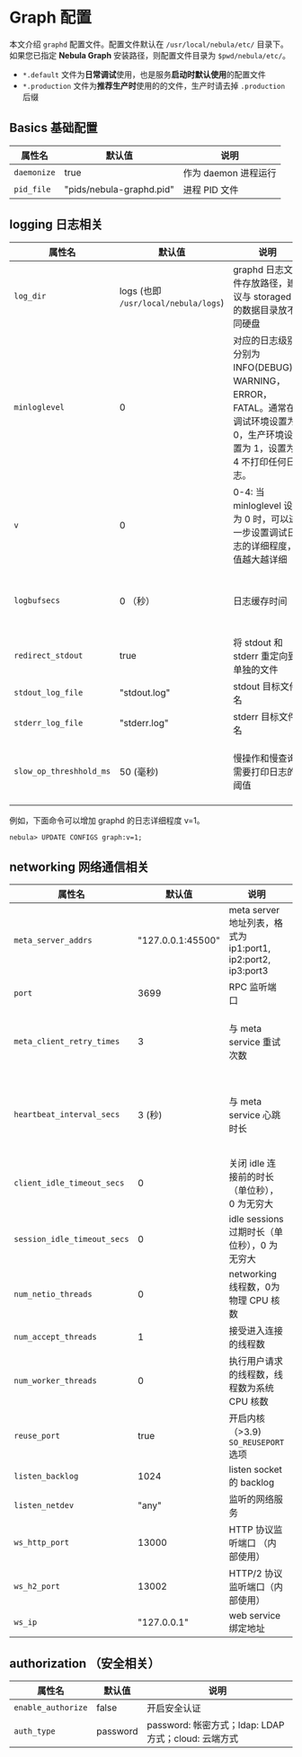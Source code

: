 # Graph 配置

本文介绍 `graphd` 配置文件。配置文件默认在 `/usr/local/nebula/etc/` 目录下。如果您已指定 **Nebula Graph** 安装路径，则配置文件目录为 `$pwd/nebula/etc/`。

* `*.default` 文件为**日常调试**使用，也是服务**启动时默认使用**的配置文件
* `*.production` 文件为**推荐生产时**使用的的文件，生产时请去掉 `.production` 后缀

## Basics 基础配置

属性名                    | 默认值                   | 说明
-------------------------| ------------------------ | -----------
`daemonize`              | true                     | 作为 daemon 进程运行
`pid_file`               | "pids/nebula-graphd.pid" | 进程 PID 文件

## logging 日志相关

属性名                   | 默认值                    | 说明  | 动态修改 |
-------------------------| ------------------------ | ----------- | -------- |
`log_dir`  | logs  (也即 `/usr/local/nebula/logs`) | graphd 日志文件存放路径，建议与 storaged 的数据目录放不同硬盘 |  |
`minloglevel` | 0 | 对应的日志级别分别为 INFO(DEBUG)，WARNING，ERROR，FATAL。通常在调试环境设置为 0，生产环境设置为 1，设置为 4 不打印任何日志。 | UPDATE CONFIGS 命令修改，立刻生效 |
`v` | 0 | 0-4: 当 minloglevel 设置为 0 时，可以进一步设置调试日志的详细程度，值越大越详细 | UPDATE CONFIGS 命令修改，立刻生效 |
`logbufsecs` | 0 （秒） | 日志缓存时间 | UPDATE CONFIGS 命令修改，立刻生效 |
`redirect_stdout`               | true                     | 将 stdout 和 stderr 重定向到单独的文件 |  |
`stdout_log_file`               | "stdout.log"              | stdout 目标文件名
`stderr_log_file`               | "stderr.log"              | stderr 目标文件名
`slow_op_threshhold_ms`         | 50 (毫秒)     | 慢操作和慢查询需要打印日志的阈值 | UPDATE CONFIGS 命令修改，立刻生效 |

例如，下面命令可以增加 graphd 的日志详细程度 v=1。

```ngql
nebula> UPDATE CONFIGS graph:v=1;
```

## networking 网络通信相关

属性名                   | 默认值            | 说明 | 动态修改
------------------------------- | ------------------------ | ----------- | ------
`meta_server_addrs`             | "127.0.0.1:45500" |  meta server 地址列表，格式为 ip1:port1, ip2:port2, ip3:port3
`port`                          | 3699                     | RPC 监听端口
`meta_client_retry_times`       | 3 | 与 meta service 重试次数 | UPDATE CONFIGS 命令修改，立刻生效 |
`heartbeat_interval_secs`       | 3 (秒) | 与 meta service 心跳时长 | UPDATE CONFIGS 命令修改，下个心跳周期生效
`client_idle_timeout_secs`      | 0                        | 关闭 idle 连接前的时长（单位秒）， 0 为无穷大
`session_idle_timeout_secs`     | 0                    | idle sessions 过期时长（单位秒），0 为无穷大
`num_netio_threads`             | 0                        | networking 线程数，0为物理 CPU 核数
`num_accept_threads`            | 1                        | 接受进入连接的线程数
`num_worker_threads`            | 0                        | 执行用户请求的线程数，线程数为系统 CPU 核数
`reuse_port`                    | true                    | 开启内核（>3.9) `SO_REUSEPORT` 选项
`listen_backlog`                | 1024                     | listen socket 的 backlog
`listen_netdev`                 | "any"                    | 监听的网络服务
`ws_http_port`                  | 13000         |  HTTP 协议监听端口 （内部使用）
`ws_h2_port`                    | 13002         |  HTTP/2 协议监听端口（内部使用）
`ws_ip`                         | "127.0.0.1"   |  web service 绑定地址

## authorization （安全相关）

属性名                   | 默认值            | 说明
------------------------------- | ------------------------ | -----------
`enable_authorize` | false | 开启安全认证
`auth_type`        | password | password: 帐密方式；ldap: LDAP 方式；cloud: 云端方式

